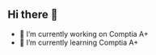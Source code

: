 ## Hi there 👋

- 🔭 I’m currently working on Comptia A+
- 🌱 I’m currently learning Comptia A+
<!--
**La-debug-ops/La-debug-ops** is a ✨ _special_ ✨ repository because its `README.md` (this file) appears on your GitHub profile.

Here are some ideas to get you started:

- 🔭 I’m currently working on ...Comptia A+
- 🌱 I’m currently learning ...Comptia A+
- 👯 I’m looking to collaborate on ...
- 🤔 I’m looking for help with ...
- 💬 Ask me about ...
- 📫 How to reach me: ...
- 😄 Pronouns: ...
- ⚡ Fun fact: ...
-->
